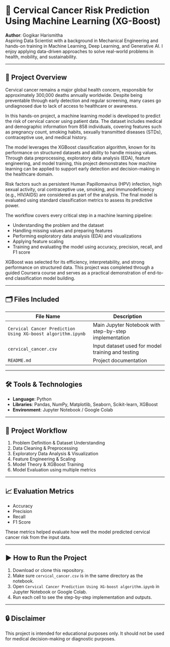 # 📌 Cervical Cancer Risk Prediction Using Machine Learning (XG-Boost)

**Author**: Gogikar Harismitha  
Aspiring Data Scientist with a background in Mechanical Engineering and hands-on training in Machine Learning, Deep Learning, and Generative AI. I enjoy applying data-driven approaches to solve real-world problems in health, mobility, and sustainability.

---

## 📁 Project Overview

Cervical cancer remains a major global health concern, responsible for approximately 300,000 deaths annually worldwide. Despite being preventable through early detection and regular screening, many cases go undiagnosed due to lack of access to healthcare or awareness.

In this hands-on project, a machine learning model is developed to predict the risk of cervical cancer using patient data. The dataset includes medical and demographic information from 858 individuals, covering features such as pregnancy count, smoking habits, sexually transmitted diseases (STDs), contraceptive use, and medical history.

The model leverages the XGBoost classification algorithm, known for its performance on structured datasets and ability to handle missing values. Through data preprocessing, exploratory data analysis (EDA), feature engineering, and model training, this project demonstrates how machine learning can be applied to support early detection and decision-making in the healthcare domain.

Risk factors such as persistent Human Papillomavirus (HPV) infection, high sexual activity, oral contraceptive use, smoking, and immunodeficiency (e.g., HIV/AIDS) are considered as part of the analysis. The final model is evaluated using standard classification metrics to assess its predictive power.


The workflow covers every critical step in a machine learning pipeline:

- Understanding the problem and the dataset
- Handling missing values and preparing features
- Performing exploratory data analysis (EDA) and visualizations
- Applying feature scaling
- Training and evaluating the model using accuracy, precision, recall, and F1 score

XGBoost was selected for its efficiency, interpretability, and strong performance on structured data. This project was completed through a guided Coursera course and serves as a practical demonstration of end-to-end classification model building.

---

## 🗂️ Files Included

| File Name | Description |
|-----------|-------------|
| `Cervical Cancer Prediction Using XG-boost algorithm.ipynb` | Main Jupyter Notebook with step-by-step implementation |
| `cervical_cancer.csv` | Input dataset used for model training and testing |
| `README.md` | Project documentation |

---

## 🛠️ Tools & Technologies

- **Language**: Python  
- **Libraries**: Pandas, NumPy, Matplotlib, Seaborn, Scikit-learn, XGBoost  
- **Environment**: Jupyter Notebook / Google Colab  

---

## 🚀 Project Workflow

1. Problem Definition & Dataset Understanding  
2. Data Cleaning & Preprocessing  
3. Exploratory Data Analysis & Visualization  
4. Feature Engineering & Scaling  
5. Model Theory & XGBoost Training  
6. Model Evaluation using multiple metrics  

---

## 📈 Evaluation Metrics

- Accuracy  
- Precision  
- Recall  
- F1 Score

These metrics helped evaluate how well the model predicted cervical cancer risk from the input data.

---

## ▶️ How to Run the Project

1. Download or clone this repository.
2. Make sure `cervical_cancer.csv` is in the same directory as the notebook.
3. Open `Cervical Cancer Prediction Using XG-boost algorithm.ipynb` in Jupyter Notebook or Google Colab.
4. Run each cell to see the step-by-step implementation and outputs.

---

## 🔒 Disclaimer

This project is intended for educational purposes only. It should not be used for medical decision-making or diagnostic purposes.
